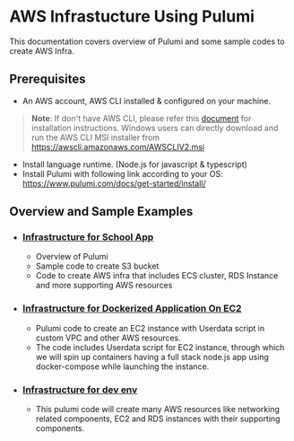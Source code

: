 # AWS Infrastucture Using Pulumi
This documentation covers overview of Pulumi and some sample codes to create AWS Infra.

## Prerequisites
* An AWS account, AWS CLI installed & configured on your machine.
>**Note**: If don't have AWS CLI, please refer this [document](https://docs.aws.amazon.com/cli/latest/userguide/getting-started-install.html#getting-started-install-instructions) for installation instructions. Windows users can directly download and run the AWS CLI MSI installer from https://awscli.amazonaws.com/AWSCLIV2.msi

* Install language runtime. (Node.js for javascript & typescript)
* Install Pulumi with following link according to your OS:
        https://www.pulumi.com/docs/get-started/install/

## Overview and Sample Examples

*  ### [Infrastructure for School App](./Pulumi%20Document.md)

    * Overview of Pulumi
    * Sample code to create S3 bucket
    * Code to create AWS infra that includes ECS cluster, RDS Instance and more supporting AWS resources

* ### [Infrastructure for Dockerized Application On EC2](./Pulumi-for-EC2-with%20script.md)

    * Pulumi code to create an EC2 instance with Userdata script in custom VPC and other AWS resources.
    * The code includes Userdata script for EC2 instance, through which we will spin up containers having a full stack node.js app using docker-compose while launching the instance.

* ### [Infrastructure for dev env](./Pulumi-dev-env.md)

    * This pulumi code will create many AWS resources like networking related components, EC2 and RDS instances with their supporting components.



